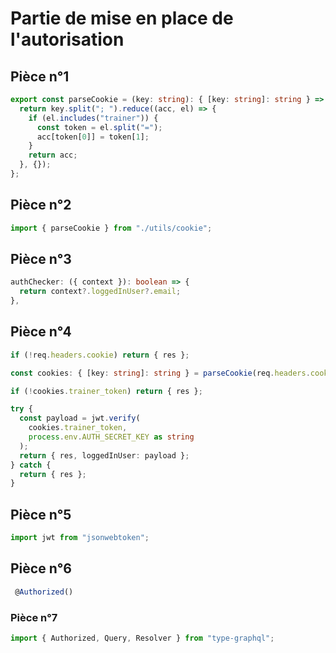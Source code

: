 # Partie de mise en place de l'autorisation

## Pièce n°1

```typescript
export const parseCookie = (key: string): { [key: string]: string } => {
  return key.split("; ").reduce((acc, el) => {
    if (el.includes("trainer")) {
      const token = el.split("=");
      acc[token[0]] = token[1];
    }
    return acc;
  }, {});
};
```

## Pièce n°2

```typescript
import { parseCookie } from "./utils/cookie";
```

## Pièce n°3

```typescript
authChecker: ({ context }): boolean => {
  return context?.loggedInUser?.email;
},
```

## Pièce n°4

```typescript
if (!req.headers.cookie) return { res };

const cookies: { [key: string]: string } = parseCookie(req.headers.cookie);

if (!cookies.trainer_token) return { res };

try {
  const payload = jwt.verify(
    cookies.trainer_token,
    process.env.AUTH_SECRET_KEY as string
  );
  return { res, loggedInUser: payload };
} catch {
  return { res };
}
```

## Pièce n°5

```typescript
import jwt from "jsonwebtoken";
```

## Pièce n°6

```typescript
 @Authorized()
```

### Pièce n°7

```typescript
import { Authorized, Query, Resolver } from "type-graphql";
```
